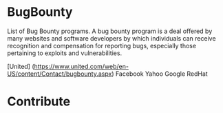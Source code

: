 # BugBounty
List of Bug Bounty programs. A bug bounty program is a deal offered by many websites and software developers by which individuals can receive recognition and compensation for reporting bugs, especially those pertaining to exploits and vulnerabilities. 

[United] (https://www.united.com/web/en-US/content/Contact/bugbounty.aspx)
Facebook
Yahoo
Google
RedHat

# Contribute
